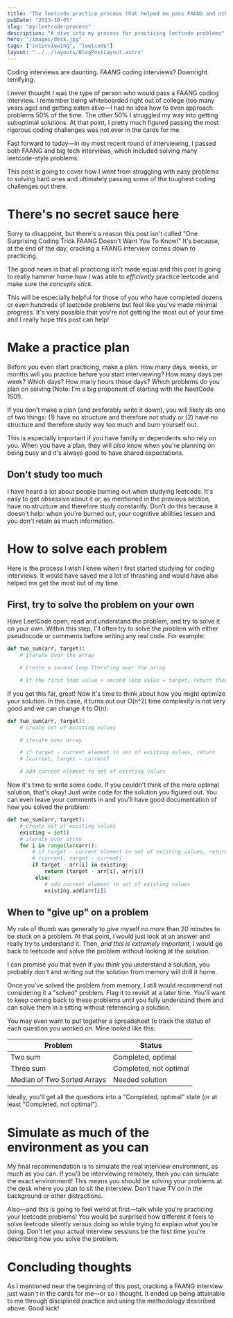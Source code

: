 ```yaml
---
title: "The leetcode practice process that helped me pass FAANG and other big tech interviews"
pubDate: "2023-10-05"
slug: "my-leetcode-process"
description: "A dive into my process for practicing leetcode problems"
hero: "/images/desk.jpg"
tags: ["interviewing", "leetcode"]
layout: "../../layouts/BlogPostLayout.astro"
---
```


Coding interviews are daunting. _FAANG_ coding interviews? Downright terrifying.

I never thought I was the type of person who would pass a FAANG coding interview. I remember being whiteboarded right out of college (too many years ago) and getting eaten alive&mdash;I had no idea how to even approach problems 50% of the time. The other 50% I struggled my way into getting suboptimal solutions. At that point, I pretty much figured passing the most rigorous coding challenges was not ever in the cards for me.

Fast forward to today&mdash;in my most recent round of interviewing, I passed both FAANG and big tech interviews, which included solving many leetcode-style problems.

This post is going to cover how I went from struggling with easy problems to solving hard ones and ultimately passing some of the toughest coding challenges out there.

# There's no secret sauce here

Sorry to disappoint, but there's a reason this post isn't called "One Surprising Coding Trick FAANG Doesn't Want You To Know!" It's because, at the end of the day, cracking a FAANG interview comes down to practicing.

The good news is that all practicing isn't made equal and this post is going to really hammer home how I was able to _efficiently_ practice leetcode and make sure the _concepts stick_.

This will be especially helpful for those of you who have completed dozens or even hundreds of leetcode problems but feel like you've made minimal progress. It's very possible that you're not getting the most out of your time and I really hope this post can help!

# Make a practice plan

Before you even start practicing, make a plan. How many days, weeks, or months will you practice before you start interviewing? How many days per week? Which days? How many hours those days? Which problems do you plan on solving (Note: I'm a big proponent of starting with the NeetCode 150!).

If you don't make a plan (and preferably write it down), you will likely do one of two things: (1) have no structure and therefore not study or (2) have no structure and therefore study way too much and burn yourself out.

This is especially important if you have family or dependents who rely on you. When you have a plan, they will _also_ know when you're planning on being busy and it's always good to have shared expectations.

## Don't study too much

I have heard a lot about people burning out when studying leetcode. It's easy to get obsessive about it or, as mentioned in the previous section, have no structure and therefore study constantly. Don't do this because it doesn't help: when you're burned out, your cognitive abilities lessen and you don't retain as much information.

# How to solve each problem

Here is the process I wish I knew when I first started studying for coding interviews. It would have saved me a lot of thrashing and would have also helped me get the most out of my time.

## First, try to solve the problem on your own

Have LeetCode open, read and understand the problem, and try to solve it on your own. Within this step, I'll often try to solve the problem with either pseudocode or comments before writing any real code. For example:

```python
def two_sum(arr, target):
    # Iterate over the array

    # Create a second loop Iterating over the array

    # If the first loop value + second loop value = target, return them
```

If you get this far, great! Now it's time to think about how you might optimize your solution. In this case, it turns out our O(n^2) time complexity is not very good and we can change it to O(n):

```python
def two_sum(arr, target):
    # create set of existing values

    # iterate over array

    # if target - current element in set of existing values, return
    # [current, target - current]

    # add current element to set of existing values
```

Now it's time to write some code. If you couldn't think of the more optimal solution, that's okay! Just write code for the solution you figured out. You can even leave your comments in and you'll have good documentation of how you solved the problem:

```python
def two_sum(arr, target):
    # create set of existing values
    existing = set()
    # iterate over array
    for i in range(len(arr)):
        # if target - current element in set of existing values, return
        # [current, target - current]
        if target - arr[i] in existing:
            return [target - arr[i], arr[i]]
         else:
            # add current element to set of existing values
            existing.add(arr[i])
```

## When to "give up" on a problem

My rule of thumb was generally to give myself no more than 20 minutes to be stuck on a problem. At that point, I would just look at an answer and really try to understand it. Then, _and this is extremely important_, I would go back to leetcode and solve the problem without looking at the solution.

I can promise you that even if you _think_ you understand a solution, you probably don't and writing out the solution from memory will drill it home.

Once you've solved the problem from memory, I still would recommend not considering it a "solved" problem. Flag it to revisit at a later time. You'll want to keep coming back to these problems until you fully understand them and can solve them in a sitting without referencing a solution.

You may even want to put together a spreadsheet to track the status of each question you worked on. Mine looked like this:

| Problem                     | Status                 |
| --------------------------- | ---------------------- |
| Two sum                     | Completed, optimal     |
| Three sum                   | Completed, not optimal |
| Median of Two Sorted Arrays | Needed solution        |

Ideally, you'll get all the questions into a "Completed, optimal" state (or at least "Completed, not optimal").

# Simulate as much of the environment as you can

My final recommendation is to simulate the real interview environment, as much as you can. If you'll be interviewing remotely, then you can simulate the exact environment! This means you should be solving your problems at the desk where you plan to sit the interview. Don't have TV on in the background or other distractions.

Also&mdash;and this is going to feel weird at first&mdash;talk while you're practicing your leetcode problems! You would be surprised how different it feels to solve leetcode silently versus doing so while trying to explain what you're doing. Don't let your actual interview sessions be the first time you're describing how you solve the problem.

# Concluding thoughts

As I mentioned near the beginning of this post, cracking a FAANG interview just wasn't in the cards for me&mdash;or so I thought. It ended up being attainable to me through disciplined practice and using the methodology described above. Good luck!
